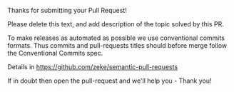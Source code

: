 Thanks for submitting your Pull Request!

Please delete this text, and add description of the topic solved by this PR.

To make releases as automated as possible we use conventional commits formats.
Thus commits and pull-requests titles should before merge follow the Conventional Commits spec.

Details in https://github.com/zeke/semantic-pull-requests

If in doubt then open the pull-request and we'll help you - Thank you!